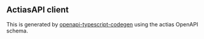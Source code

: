 ## ActiasAPI client
This is generated by [openapi-typescript-codegen](https://www.npmjs.com/package/openapi-typescript-codegen) using the actias OpenAPI schema.